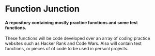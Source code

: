 # Function Junction

#### A repository containing mostly practice functions and some test functions.

These functions will be code developed over an array of coding practice websites
such as Hacker Rank and Code Wars. Also will contain test functions, or pieces of
of code to be used in personl projects.
